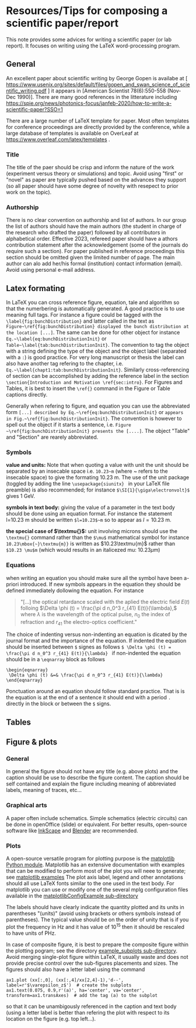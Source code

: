 # Resources/Tips for composing a scientific paper/report

This note provides some advices for writing a scientific paper (or lab report). It focuses on writing using the LaTeX word-processing program. 


## General
An excellent paper about scientific writing by George Gopen is availabe at [ https://www.usenix.org/sites/default/files/gopen_and_swan_science_of_scientific_writing.pdf ] it appears in [American Scientist 78(6):550-558 (Nov-Dec 1990)]. There are many good references in the litterature including https://spie.org/news/photonics-focus/janfeb-2020/how-to-write-a-scientific-paper?SSO=1

There are a large number of LaTeX template for paper. Most often templates for conference proceedings are directly provided by the conference, while a large database of templates is available on OverLeaf at https://www.overleaf.com/latex/templates .

### Title
The title of the paer should be crisp and inform the nature of the work (experiment versus theory or simulations) and topic. Avoid using "first" or "novel" as paper are typically pushed based on the advances they support (so all paper should have some degree of novelty with resepect to prior work on the topic). 

### Authorship
There is no clear convention on authorship and list of authors. In our group the list of authors should have the main authors (the student in charge of the research who drafted the paper) followed by all contributors in alphabetical order. Effective 2023, refereed paper should have a athors contribution statement after the acknowledgement (some of the journals do require such a section). For paper published in reference proceedings this section should be omitted given the limited number of page. The main author can alo add her/his formal (institution) contact information (email). Avoid using personal e-mail address. 

## Latex formating

In LaTeX you can cross reference figure, equation, tale and algorithm so that the numerbering is automatically generated. A good practice is to use meaning full tags. For instance a figure could be tagged with the ```\label{fig:bunchDistribution}``` and latter called in the text as ```Figure~\ref{fig:bunchDistribution} displayed the bunch distribution at the location [...]```. The same can be done for other object for instance ```Eq.~\label{eq:bunchDistributionInit}``` or ```Table~\label{tab:bunchDistributionInit}```. The convention to tag the object with a string defining the type of the object and the object label (separated with a ```:```) is good practice. For very long manuscript or thesis the label can also have another tag refering to the chapter, i.e.  ```Eq.~\label{chapt1:tab:bunchDistributionInit}```. Similarly cross-referencing of section can be accomplished by adding the reference label in the section ```\section{Introduction and Motivation \ref{sec:intro}```. For Figures and Tables, it is best to insert the ```\ref{}``` command in the Figure or Table captions directly. 

Generally when refering to figure, and equation you can use the abbreviated form ```[...] described by Eq.~\ref{eq:bunchDistributionInit}``` or ```appears in Fig.~\ref{fig:bunchDistributionInit}```. The convention is however to spell out the object if it starts a sentence, i.e. ```Figure ~\ref{fig:bunchDistributionInit} presents the [....]```. The object "Table" and "Section" are rearely abbreviated. 


### Symbols
**value and units:** Note that when quoting a value with unit the unit should be separated by an insecable space i.e. ```10.23~m``` (where ~ refers to the insecable space) to give the formating $10.23\mbox{~m}$. The use of the unit package (toggled by adding the line ```\usepackage{siunitx}
``` in your LaTeX file preamble) is also recommended; for instance ```$\SI{1}{\giga\electronvolt}$``` gives $1\mbox{~GeV}$.

**symbols in text body:** giving the value of a parameter in the text body should be done using an equation format. For instance the statement l=10.23 m should be written  ```$l=10.23$~m``` so to appear as $l=10.23\mbox{~m}$. 

**the special case of $\textmu{}$:** unit involving microns should use the ```\textmu{}``` command rather than the ```$\mu$``` mathematical symbol for instance ```10.23\mbox{~}\textmu{m}}``` is written as $10.23\textmu{m}$ rather than ```$10.23 \mu$m``` (which would results in an italicezed mu: $10.23\mu$m)

### Equations
when writing an equation you should make sure all the symbol have been a-priori introduced. If new symbols appears in the equation they should be defined immediately dollowing the equation. For instance

>"[...] the optical retardance scaled with the aplied the electric field $E(t)$ folloing
$\Delta \phi (t) = \frac{\pi d n_0^3 r_{41} E(t)}{\lambda},$
where $\lambda$ is the wavelength of the optical pulse, $n_0$ the index of refraction and $r_{41}$ the electro-optics coefficient." 

The choice of indenting versus non-indenting an equation is dicated by the journal format and the importance of the equation. If indented the equation should be inserted between ```$``` signes as follows ```$ \Delta \phi (t) = \frac{\pi d n_0^3 r_{41} E(t)}{\lambda} ``` if non-indented the equation should be in a ```\eqnarray``` block as follows
```
\begin{eqnarray}
 \Delta \phi (t) &=& \frac{\pi d n_0^3 r_{41} E(t)}{\lambda}
\end{eqnarray}
```
Ponctuation around an equation should follow standard practice. That is is the equation is at the end of a sentence it should end with a period ```.``` directly in the block or between the ```$``` signs. 

## Tables

## Figure & plots
### General
In general the figure should not have any title (e.g. above plots) and the caption should be use to describe the figure content. The caption should be self contained and explain the figure including meaning of abbreviated labels, meaning of traces, etc...

### Graphical arts
A paper often include schematics. Simple schematics (electric circuits) can be done in openOffice (slide) or equivalent. For better results, open-source software like [InkScape](https://inkscape.org/)  and [Blender](https://www.blender.org/) are recommended. 

### Plots
A open-source versatile program for plotting purpose is the [matplotlib Python module](https://matplotlib.org/). Matplotlib has an extensive documentation with examples that can be modified to perform most of the plot you will neee to generate; see [matplotlib examples](https://matplotlib.org/stable/plot_types/index.html)
The plot axis label, legend and other annotations should all use LaTeX fonts similar to the one used in the text body. For matplotlib you can use or modify one of the several mplg configuration files available in the [matplotlibConfigExample sub-directory](matplotlibConfigExample)

The labels should have clearly indicate the quantity plotted and its units in parentheses "(units)" (avoid using brackets or others symbols instead of parentheses). The typical value should be on the order of unity that is if you plot the frequency in Hz and it has value of $10^15$ then it should be rescaled to have units of PHz. 

In case of composite figure, it is best to prepare the composite figure within the plotting pogram; see the directory [example_subplots sub-directory](example_subplots). Avoid merging single-plot figure within LaTeX, it usually waste and does not provide precise control over the sub-figures placements and sizes. The figures should also have a letter label using the command
```
ax1.plot (xx[:,0], (xx[:,4]/xx[2,4]-1),'d--', label=r'$\varepsilon_z$')  # create the subplots
ax1.text(0.075, 0.9,r'(a)', ha='center', va='center', transform=ax1.transAxes)  # add the tag (a) to the subplot

```
so that it can be unambigously referenced in the caption and text body (using a letter label is better than refering the plot with respect to its location on the figure (e.g. top left...). 
